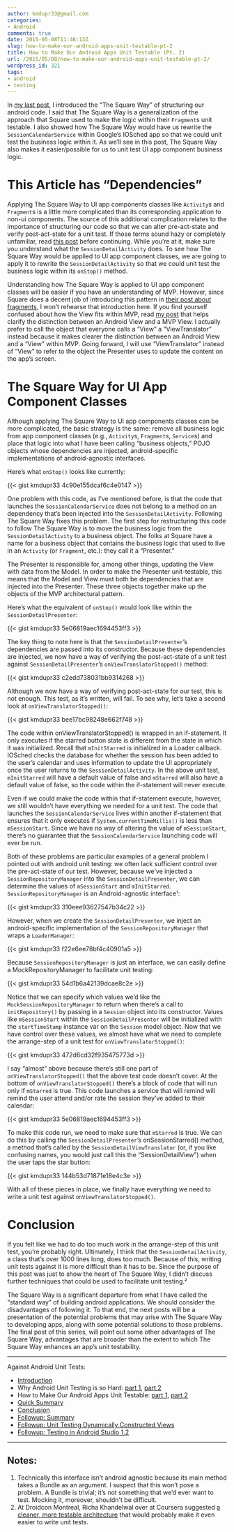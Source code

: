 ```yaml
---
author: kmdupr33@gmail.com
categories:
- Android
comments: true
date: 2015-05-08T11:46:13Z
slug: how-to-make-our-android-apps-unit-testable-pt-2
title: How to Make Our Android Apps Unit Testable (Pt. 2)
url: /2015/05/08/how-to-make-our-android-apps-unit-testable-pt-2/
wordpress_id: 321
tags:
- android
- testing
---
```


In [my last post](http://philosophicalhacker.com/2015/05/01/how-to-make-our-android-apps-unit-testable-pt-1/), I introduced the “The Square Way” of structuring our android code. I said that The Square Way is a generalization of the approach that Square used to make the logic within their `Fragment`s unit testable. I also showed how The Square Way would have us rewrite the `SessionCalendarService` within Google’s IOSched app so that we could unit test the business logic within it. As we’ll see in this post, The Square Way also makes it easier/possible for us to unit test UI app component business logic.

<!--more-->


# This Article has “Dependencies”


Applying The Square Way to UI app components classes like `Activity`s and `Fragment`s is a little more complicated than its corresponding application to non-ui components. The source of this additional complication relates to the importance of structuring our code so that we can alter pre-act-state and verify post-act-state for a unit test. If those terms sound hazy or completely unfamiliar, read [this post](http://philosophicalhacker.com/2015/04/17/why-android-unit-testing-is-so-hard-pt-1/) before continuing. While you’re at it, make sure you understand what the `SessionDetailActivity` does. To see how The Square Way would be applied to UI app component classes, we are going to apply it to rewrite the `SessionDetailActivity` so that we could unit test the business logic within its `onStop()` method.

Understanding how The Square Way is applied to UI app component classes will be easier if you have an understanding of MVP. However, since Square does a decent job of introducing this pattern in [their post about fragments](https://corner.squareup.com/2014/10/advocating-against-android-fragments.html), I won’t rehearse that introduction here. If you find yourself confused about how the View fits within MVP, read [my post](http://philosophicalhacker.com/2015/04/05/dont-call-it-mvp/) that helps clarify the distinction between an Android View and a MVP View. I actually prefer to call the object that everyone calls a “View” a “ViewTranslator” instead because it makes clearer the distinction between an Android View and a “View” within MVP. Going forward, I will use “ViewTranslator” instead of “View” to refer to the object the Presenter uses to update the content on the app’s screen.


# The Square Way for UI App Component Classes


Although applying The Square Way to UI app components classes can be more complicated, the basic strategy is the same: remove all business logic from app component classes (e.g., `Activity`s, `Fragment`s, `Service`s) and place that logic into what I have been calling “business objects,” POJO objects whose dependencies are injected, android-specific implementations of android-agnostic interfaces.

Here’s what `onStop()` looks like currently:

{{< gist kmdupr33 4c90e155dcaf6c4e0147 >}}

One problem with this code, as I’ve mentioned before, is that the code that launches the `SessionCalendarService` does not belong to a method on an dependency that’s been injected into the `SessionDetailActivity`. Following The Square Way fixes this problem. The first step for restructuring this code to follow The Square Way is to move the business logic from the `SessionDetailActivity` to a business object. The folks at Square have a name for a business object that contains the business logic that used to live in an `Activity` (or `Fragment`, etc.): they call it a “Presenter.”

The Presenter is responsible for, among other things, updating the View with data from the Model. In order to make the Presenter unit-testable, this means that the Model and View must both be dependencies that are injected into the Presenter. These three objects together make up the objects of the MVP architectural pattern.

Here’s what the equivalent of `onStop()` would look like within the `SessionDetailPresenter`:

{{< gist kmdupr33 5e06819aec1694453ff3 >}}

The key thing to note here is that the `SessionDetailPresenter`’s dependencies are passed into its constructor. Because these dependencies are injected, we now have a way of verifying the post-act-state of a unit test against `SessionDetailPresenter`’s `onViewTranslatorStopped()` method:

{{< gist kmdupr33 c2edd738031bb9314268 >}}

Although we now have a way of verifying post-act-state for our test, this is not enough. This test, as it’s written, will fail. To see why, let’s take a second look at `onViewTranslatorStopped()`:

{{< gist kmdupr33 bee17bc98248e662f748 >}}

The code within onViewTranslatorStopped() is wrapped in an if-statement. It only executes if the starred button state is different from the state in which it was initialized. Recall that `mInitStarred` is initialized in a Loader callback. IOSched checks the database for whether the session has been added to the user’s calendar and uses information to update the UI appropriately once the user returns to the `SessionDetailActivity`. In the above unit test, `mInitStarred` will have a default value of false and `mStarred` will also have a default value of false, so the code within the if-statement will never execute.

Even if we could make the code within that if-statement execute, however, we still wouldn’t have everything we needed for a unit test. The code that launches the `SessionCalendarService` lives within another if-statement that ensures that it only executes if `System.currentTimeMillis()` is less than `mSessionStart`. Since we have no way of altering the value of `mSessionStart`, there’s no guarantee that the `SessionCalendarService` launching code will ever be run.

Both of these problems are particular examples of a general problem I pointed out with android unit testing: we often lack sufficient control over the pre-act-state of our test. However, because we’ve injected a `SessionRepositoryManager` into the `SessionDetailPresenter`, we can determine the values of `mSessionStart` and `mInitStarred`. `SessionRepositoryManager` is an Android-agnostic interface¹:

{{< gist kmdupr33 310eee93627547b34c22 >}}

However, when we create the `SessionDetailPresenter`, we inject an android-specific implementation of the `SessionRepositoryManager` that wraps a `LoaderManager`:

{{< gist kmdupr33 f22e6ee78bf4c40901a5 >}}

Because `SessionRepositoryManager` is just an interface, we can easily define a MockRepositoryManager to facilitate unit testing:

{{< gist kmdupr33 54d1b6a42139dcae8c2e >}}

Notice that we can specify which values we’d like the `MockSessionRepositoryManager` to return when there’s a call to `initRepository()` by passing in a `Session` object into its constructor. Values like `mSessionStart` within the `SessionDetailPresenter` will be initialized with the `startTimeStamp` instance var on the `Session` model object. Now that we have control over these values, we almost have what we need to complete the arrange-step of a unit test for `onViewTranslatorStopped()`:

{{< gist kmdupr33 472d6cd32f935475773d >}}

I say “almost” above because there’s still one part of `onViewTranslatorStopped()` that the above test code doesn’t cover. At the bottom of `onViewTranslatorStopped()` there’s a block of code that will run only if `mStarred` is true. This code launches a service that will remind will remind the user attend and/or rate the session they’ve added to their calendar:

{{< gist kmdupr33 5e06819aec1694453ff3 >}}

To make this code run, we need to make sure that `mStarred` is true. We can do this by calling the `SessionDetailPresenter`’s onSessionStarred() method, a method that’s called by the `SessionDetailViewTranslator` (or, if you like confusing names, you would just call this the “SessionDetailView”) when the user taps the star button:

{{< gist kmdupr33 144b53d71871e18e4c3e >}}

With all of these pieces in place, we finally have everything we need to write a unit test against `onViewTranslatorStopped()`.


# Conclusion


If you felt like we had to do too much work in the arrange-step of this unit test, you’re probably right. Ultimately, I think that the `SessionDetailActivity`, a class that’s over 1000 lines long, does too much. Because of this, writing unit tests against it is more difficult than it has to be. Since the purpose of this post was just to show the heart of The Square Way, I didn’t discuss further techniques that could be used to facilitate unit testing.²

The Square Way is a significant departure from what I have called the “standard way” of building android applications. We should consider the disadvantages of following it. To that end, the next posts will be a presentation of the potential problems that may arise with The Square Way to developing apps, along with some potential solutions to those problems. The final post of this series, will point out some other advantages of The Square Way, advantages that are broader than the extent to which The Square Way enhances an app’s unit testability.

---

Against Android Unit Tests:

 * [Introduction](http://www.philosophicalhacker.com/2015/04/10/against-android-unit-tests/)
 * Why Android Unit Testing is so Hard: [part 1](http://www.philosophicalhacker.com/2015/04/17/why-android-unit-testing-is-so-hard-pt-1/), [part 2](http://www.philosophicalhacker.com/2015/04/24/why-android-unit-testing-is-so-hard-pt-2/)
 * How to Make Our Android Apps Unit Testable: [part 1](http://www.philosophicalhacker.com/2015/05/01/how-to-make-our-android-apps-unit-testable-pt-1/), [part 2](http://www.philosophicalhacker.com/2015/05/08/how-to-make-our-android-apps-unit-testable-pt-2/)
 * [Quick Summary](http://www.philosophicalhacker.com/2015/05/09/android-unit-testing-guides/)
 * [Conclusion](http://www.philosophicalhacker.com/2015/05/22/what-ive-learned-from-trying-to-make-an-android-app-unit-testable/)
 * [Followup: Summary](http://www.philosophicalhacker.com/2015/05/31/towards-a-unit-testable-fork-of-googles-iosched-app/)
 * [Followup: Unit Testing Dynamically Constructed Views](http://www.philosophicalhacker.com/2015/06/06/unit-testing-dynamically-constructed-views/)
 * [Followup: Testing in Android Studio 1.2](http://www.philosophicalhacker.com/2015/05/29/making-the-most-of-android-studios-unit-testing-support/)

---


## Notes:


1. Technically this interface isn’t android agnostic because its main method takes a Bundle as an argument. I suspect that this won’t pose a problem. A Bundle is trivial; it’s not something that we’d ever want to test. Mocking it, moreover, shouldn't be difficult.
2. At Droidcon Montreal, Richa Khandelwal over at Coursera suggested [a cleaner, more testable architecture](https://speakerdeck.com/richk/clean-android-architecture) that would probably make it even easier to write unit tests.

